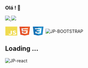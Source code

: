 ### Olá ! 👋


 <div>
  <a href="https://github.com/JPbjj">
  <img height="180em" src="https://github-readme-stats.vercel.app/api?username=JPbjj&show_icons=true&theme=dracula&include_all_commits=true&count_private=true"/>
  <img height="180em" src="https://github-readme-stats.vercel.app/api/top-langs/?username=JPbjj&layout=compact&langs_count=16&theme=dracula"/>
</div>
 <div style="display: inline-block"><br>
  <img align="center" alt="JP-Js" height="30" width="40" src="https://raw.githubusercontent.com/devicons/devicon/master/icons/javascript/javascript-plain.svg">
  <img align="center" alt="JP-HTML" height="30" width="40" src="https://raw.githubusercontent.com/devicons/devicon/master/icons/html5/html5-original.svg">
  <img align="center" alt="JP-CSS" height="30" width="40" src="https://raw.githubusercontent.com/devicons/devicon/master/icons/css3/css3-original.svg">
 <img align="center" alt="JP-BOOTSTRAP" height="30" width="40" src="https://cdn.jsdelivr.net/gh/devicons/devicon/icons/bootstrap/bootstrap-original-wordmark.svg" />
          
  <h2> Loading ... </h2>
    <img align="center" alt="JP-react" height="30" width="40" src="https://cdn.jsdelivr.net/gh/devicons/devicon/icons/react/react-original-wordmark.svg" >
</div>
